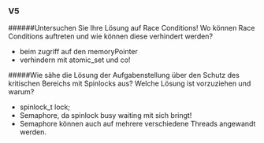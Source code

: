 ### V5

######Untersuchen Sie Ihre Lösung auf Race Conditions! Wo können Race Conditions auftreten und wie können diese verhindert werden? 
* beim zugriff auf den memoryPointer
* verhindern mit atomic_set und co!


#####Wie sähe die Lösung der Aufgabenstellung über den Schutz des kritischen Bereichs mit Spinlocks aus? Welche Lösung ist vorzuziehen und warum? 
* spinlock_t lock;
* Semaphore, da spinlock busy waiting mit sich bringt!
* Semaphore können auch auf mehrere verschiedene Threads angewandt werden.
